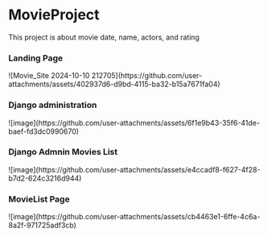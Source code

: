# MovieProject
 <p>This project is about movie date, name, actors, and rating</p>

<h3>Landing Page</h3>
![Movie_Site 2024-10-10 212705](https://github.com/user-attachments/assets/402937d6-d9bd-4115-ba32-b15a7671fa04)

<h3>Django administration</h3>
![image](https://github.com/user-attachments/assets/6f1e9b43-35f6-41de-baef-fd3dc0990670)

<h3>Django Admnin Movies List</h3>
![image](https://github.com/user-attachments/assets/e4ccadf8-f627-4f28-b7d2-624c3216d944)

<h3>MovieList Page</h3>
![image](https://github.com/user-attachments/assets/cb4463e1-6ffe-4c6a-8a2f-971725adf3cb)
